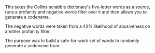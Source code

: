 This takes the Collins scrabble dictionary's five-letter words as a source, runs a profanity and negative words filter 
over it and then allows you to generate a codename.

The negative words were taken from a 40% likelihood of abusiveness on another profanity filter.

The purpose was to build a safe-for-work set of words to randomly generate a codename from.
